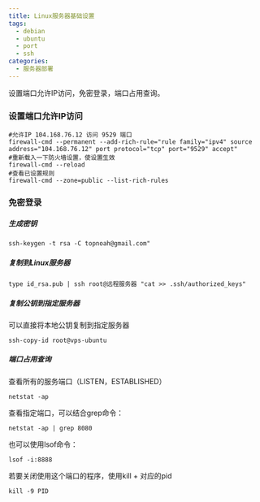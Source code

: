 ```yaml
---
title: Linux服务器基础设置
tags:
  - debian
  - ubuntu
  - port
  - ssh
categories:
  - 服务器部署
---
```


设置端口允许IP访问，免密登录，端口占用查询。


<!-- more -->

### 设置端口允许IP访问
```shell
#允许IP 104.168.76.12 访问 9529 端口
firewall-cmd --permanent --add-rich-rule="rule family="ipv4" source address="104.168.76.12" port protocol="tcp" port="9529" accept"
#重新载入一下防火墙设置，使设置生效
firewall-cmd --reload
#查看已设置规则
firewall-cmd --zone=public --list-rich-rules
```

### 免密登录
##### 生成密钥

```shell
ssh-keygen -t rsa -C topnoah@gmail.com"
```

##### 复制到Linux服务器

```shell
type id_rsa.pub | ssh root@远程服务器 "cat >> .ssh/authorized_keys"
```

<!-- more -->

##### 复制公钥到指定服务器
可以直接将本地公钥复制到指定服务器
```shell
ssh-copy-id root@vps-ubuntu
```

##### 端口占用查询

查看所有的服务端口（LISTEN，ESTABLISHED）
```shell
netstat -ap
```

查看指定端口，可以结合grep命令：
```shell
netstat -ap | grep 8080
```

也可以使用lsof命令：
```shell
lsof -i:8888
```

若要关闭使用这个端口的程序，使用kill + 对应的pid
```shell
kill -9 PID
```
